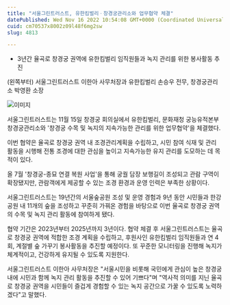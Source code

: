 ```yaml
---
title: "서울그린트러스트, 유한킴벌리ㆍ창경궁관리소와 업무협약 체결"
datePublished: Wed Nov 16 2022 10:54:08 GMT+0000 (Coordinated Universal Time)
cuid: cm70537x8002z09l48f6mg2sw
slug: 4813

---
```



- 3년간 율곡로 창경궁 권역에 유한킴벌리 임직원들과 녹지 관리를 위한 봉사활동 추진

(왼쪽부터) 서울그린트러스트 이한아 사무처장과 유한킴벌리 손승우 전무, 창경궁관리소 박영환 소장

![이미지](https://cdn.hashnode.com/res/hashnode/image/upload/v1739257632975/c84b9a22-d106-4828-a15f-7a199be99570.jpeg)

서울그린트러스트는 11월 15일 창경궁 회의실에서 유한킴벌리, 문화재청 궁능유적본부 창경궁관리소와 '창경궁 수목 및 녹지의 지속가능한 관리를 위한 업무협약'을 체결했다.

이번 협약은 율곡로 창경궁 권역 내 조경관리계획을 수립하고, 시민 참여 식재 및 관리 활동을 시행해 전통 조경에 대한 관심을 높이고 지속가능한 유지 관리를 도모하는 데 목적이 있다.

올 7월 '창경궁-종묘 연결 복원 사업'을 통해 궁궐 담장 보행길이 조성되고 관람 구역이 확장됐지만, 관람객에게 제공할 수 있는 조경 환경과 운영 인력은 부족한 상황이다.

서울그린트러스트는 19년간의 서울숲공원 조성 및 운영 경험과 9년 동안 시민들과 한강공원 내 11개의 숲을 조성하고 꾸준히 가꿔온 경험을 바탕으로 이번 율곡로 창경궁 권역의 수목 및 녹지 관리 활동에 참여하게 됐다.

협약 기간은 2023년부터 2025년까지 3년이다. 협약 체결 후 서울그린트러스트는 율곡로 창경궁 권역에 적합한 조경 계획을 수립하고, 후원사인 유한킴벌리 임직원들과 연 4회, 계절별 숲 가꾸기 봉사활동을 추진할 예정이다. 또 꾸준한 모니터링을 진행해 녹지가 체계적이고, 건강하게 유지될 수 있도록 지원한다.

서울그린트러스트 이한아 사무처장은 "서울시민을 비롯해 국민에게 관심이 높은 창경궁 내에 시민과 함께 녹지 관리 활동을 추진할 수 있어 기쁘다"며 "역사적 의미를 지닌 율곡로 창경궁 권역을 시민들이 즐겁게 경험할 수 있는 녹지 공간으로 가꿀 수 있도록 노력하겠다"고 말했다.